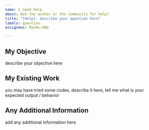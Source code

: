 ```yaml
---
name: I need help
about: Ask the author or the community for help!
title: "[Help]: describe your question here"
labels: question
assignees: MacHu-GWU

---
```


## My Objective

describe your objective here

## My Existing Work

you may have tried some codes, describe it here, tell me what is your expected output / behavior

## Any Additional Information

add any additional information here
